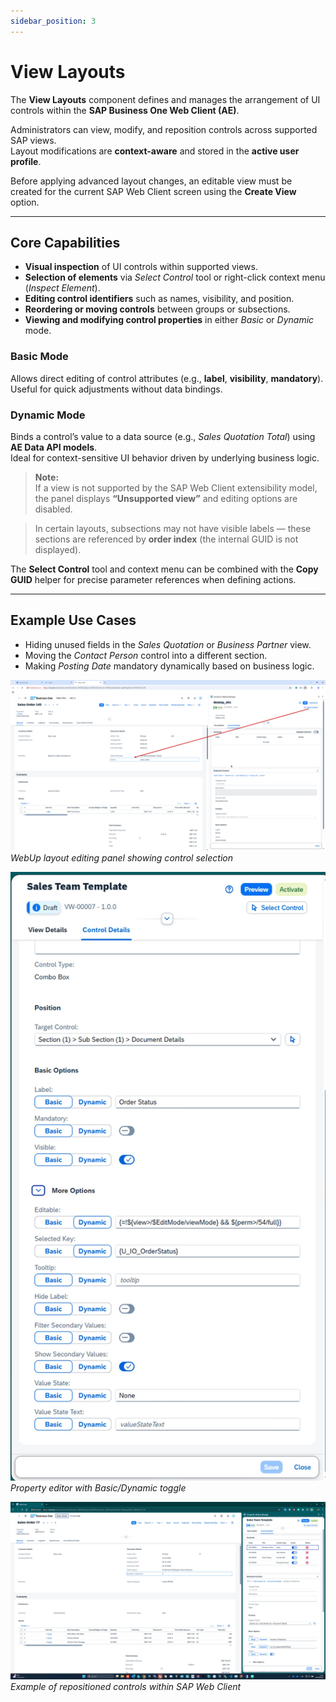 ```yaml
---
sidebar_position: 3
---
```


# View Layouts

The **View Layouts** component defines and manages the arrangement of UI controls within the **SAP Business One Web Client (AE)**.

Administrators can view, modify, and reposition controls across supported SAP views.  
Layout modifications are **context-aware** and stored in the **active user profile**.

Before applying advanced layout changes, an editable view must be created for the current SAP Web Client screen using the **Create View** option.

---

## Core Capabilities

- **Visual inspection** of UI controls within supported views.  
- **Selection of elements** via *Select Control* tool or right-click context menu (*Inspect Element*).  
- **Editing control identifiers** such as names, visibility, and position.  
- **Reordering or moving controls** between groups or subsections.  
- **Viewing and modifying control properties** in either *Basic* or *Dynamic* mode.

### Basic Mode
Allows direct editing of control attributes (e.g., **label**, **visibility**, **mandatory**).  
Useful for quick adjustments without data bindings.

### Dynamic Mode
Binds a control’s value to a data source (e.g., *Sales Quotation Total*) using **AE Data API models**.  
Ideal for context-sensitive UI behavior driven by underlying business logic.

> **Note:**  
> If a view is not supported by the SAP Web Client extensibility model, the panel displays **“Unsupported view”** and editing options are disabled.

> In certain layouts, subsections may not have visible labels — these sections are referenced by **order index** (the internal GUID is not displayed).

The **Select Control** tool and context menu can be combined with the **Copy GUID** helper for precise parameter references when defining actions.

---

## Example Use Cases

- Hiding unused fields in the *Sales Quotation* or *Business Partner* view.  
- Moving the *Contact Person* control into a different section.  
- Making *Posting Date* mandatory dynamically based on business logic.

![Sowing control](./media/showing_control_selection.png)
*WebUp layout editing panel showing control selection*

![Side Panel Controls Details](./media/Side_Panel_Controls_Details_02_MoreOptions.jpg)
*Property editor with Basic/Dynamic toggle*

![SalesOrder_WebUp_ControlDetails_Configured](./media/SalesOrder_WebUp_ControlDetails_Configured.jpg)
*Example of repositioned controls within SAP Web Client*